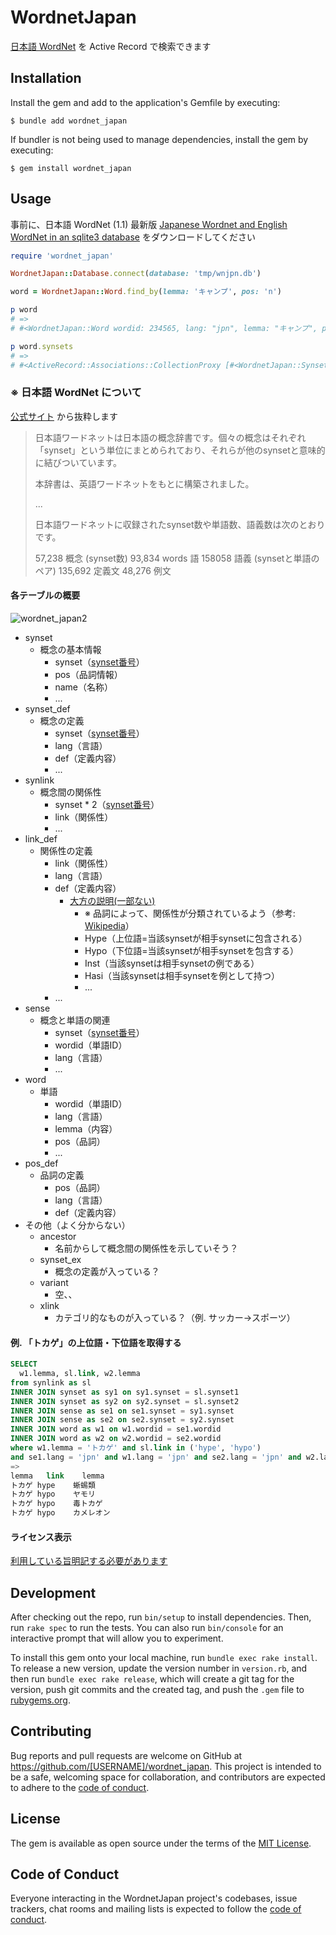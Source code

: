# WordnetJapan

[日本語 WordNet](https://bond-lab.github.io/wnja/jpn/index.html) を Active Record で検索できます

## Installation

Install the gem and add to the application's Gemfile by executing:

    $ bundle add wordnet_japan

If bundler is not being used to manage dependencies, install the gem by executing:

    $ gem install wordnet_japan

## Usage

事前に、日本語 WordNet (1.1) 最新版 [Japanese Wordnet and English WordNet in an sqlite3 database](https://bond-lab.github.io/wnja/jpn/downloads.html) をダウンロードしてください

```ruby
require 'wordnet_japan'

WordnetJapan::Database.connect(database: 'tmp/wnjpn.db')

word = WordnetJapan::Word.find_by(lemma: 'キャンプ', pos: 'n')

p word
# =>
# #<WordnetJapan::Word wordid: 234565, lang: "jpn", lemma: "キャンプ", pron: nil, pos: "noun">

p word.synsets
# =>
# #<ActiveRecord::Associations::CollectionProxy [#<WordnetJapan::Synset synset: "05649960-n", pos: "n", name: "camp", src: "eng30">, #<WordnetJapan::Synset synset: "04411264-n", pos: "n", name: "collapsible_shelter", src: "eng30">, #<WordnetJapan::Synset synset: "02945813-n", pos: "n", name: "camp", src: "eng30">, #<WordnetJapan::Synset synset: "02945594-n", pos: "n", name: "summer_camp", src: "eng30">, #<WordnetJapan::Synset synset: "02945379-n", pos: "n", name: "camp", src: "eng30">, #<WordnetJapan::Synset synset: "01055165-n", pos: "n", name: "bivouacking", src: "eng30">, #<WordnetJapan::Synset synset: "02944826-n", pos: "n", name: "cantonment", src: "eng30">, #<WordnetJapan::Synset synset: "02945161-n", pos: "n", name: "camp", src: "eng30">]>
```

### ※ 日本語 WordNet について

[公式サイト](https://bond-lab.github.io/wnja/jpn/index.html) から抜粋します

> 日本語ワードネットは日本語の概念辞書です。個々の概念はそれぞれ「synset」という単位にまとめられており、それらが他のsynsetと意味的に結びついています。
>
> 本辞書は、英語ワードネットをもとに構築されました。
>
> ...
>
> 日本語ワードネットに収録されたsynset数や単語数、語義数は次のとおりです。
>
> 57,238 概念 (synset数)
93,834 words 語
158058 語義 (synsetと単語のペア)
135,692 定義文
48,276 例文

#### 各テーブルの概要

![wordnet_japan2](https://github.com/user-attachments/assets/98d8faf9-8a5a-479f-8e51-ea1d5b8cce6b)

- synset
    - 概念の基本情報
        - synset（[synset番号](https://bond-lab.github.io/wnja/jpn/detail.html#:~:text=1-,synset%E7%95%AA%E5%8F%B7(synset%20offset),-%E3%80%8C8%E3%82%B1%E3%82%BF%E3%81%AE)）
        - pos（品詞情報）
        - name（名称）
        - ...
- synset_def
    - 概念の定義
        - synset（[synset番号](https://bond-lab.github.io/wnja/jpn/detail.html#:~:text=1-,synset%E7%95%AA%E5%8F%B7(synset%20offset),-%E3%80%8C8%E3%82%B1%E3%82%BF%E3%81%AE)）
        - lang（言語）
        - def（定義内容）
        - ...
- synlink
    - 概念間の関係性
        - synset * 2（[synset番号](https://bond-lab.github.io/wnja/jpn/detail.html#:~:text=1-,synset%E7%95%AA%E5%8F%B7(synset%20offset),-%E3%80%8C8%E3%82%B1%E3%82%BF%E3%81%AE)）
        - link（関係性）
        - ...
- link_def
    - 関係性の定義
        - link（関係性）
        - lang（言語）
        - def（定義内容）
            - [大方の説明(一部ない)](https://bond-lab.github.io/wnja/jpn/detail.html#:~:text=%E3%81%8A%E7%9F%A5%E3%82%89%E3%81%9B%E3%81%8F%E3%81%A0%E3%81%95%E3%81%84%E3%80%82-,4%20%E9%96%A2%E9%80%A3synset%E3%81%A8%E3%81%AE%E3%83%AA%E3%83%B3%E3%82%AF,-%E3%81%9D%E3%81%AEsynset%E3%81%A8)
                - ※ 品詞によって、関係性が分類されているよう（参考: [Wikipedia](https://ja.wikipedia.org/wiki/WordNet)）
                - Hype（上位語=当該synsetが相手synsetに包含される）
                - Hypo（下位語=当該synsetが相手synsetを包含する）
                - Inst（当該synsetは相手synsetの例である）
                - Hasi（当該synsetは相手synsetを例として持つ）
                - ...
        - ...
- sense
    - 概念と単語の関連
        - synset（[synset番号](https://bond-lab.github.io/wnja/jpn/detail.html#:~:text=1-,synset%E7%95%AA%E5%8F%B7(synset%20offset),-%E3%80%8C8%E3%82%B1%E3%82%BF%E3%81%AE)）
        - wordid（単語ID）
        - lang（言語）
        - ...
- word
    - 単語
        - wordid（単語ID）
        - lang（言語）
        - lemma（内容）
        - pos（品詞）
        - ...
- pos_def
    - 品詞の定義
        - pos（品詞）
        - lang（言語）
        - def（定義内容）
- その他（よく分からない）
    - ancestor
        - 名前からして概念間の関係性を示していそう？
    - synset_ex
        - 概念の定義が入っている？
    - variant
        - 空、、
    - xlink
        - カテゴリ的なものが入っている？（例. サッカー→スポーツ）

#### 例. 「トカゲ」の上位語・下位語を取得する

```sql
SELECT
  w1.lemma, sl.link, w2.lemma
from synlink as sl
INNER JOIN synset as sy1 on sy1.synset = sl.synset1
INNER JOIN synset as sy2 on sy2.synset = sl.synset2
INNER JOIN sense as se1 on se1.synset = sy1.synset
INNER JOIN sense as se2 on se2.synset = sy2.synset
INNER JOIN word as w1 on w1.wordid = se1.wordid
INNER JOIN word as w2 on w2.wordid = se2.wordid
where w1.lemma = 'トカゲ' and sl.link in ('hype', 'hypo')
and se1.lang = 'jpn' and w1.lang = 'jpn' and se2.lang = 'jpn' and w2.lang = 'jpn'
=>
lemma	link	lemma
トカゲ	hype	蜥蜴類
トカゲ	hypo	ヤモリ
トカゲ	hypo	毒トカゲ
トカゲ	hypo	カメレオン
```

#### ライセンス表示
[利用している旨明記する必要があります](https://bond-lab.github.io/wnja/jpn/downloads.html#:~:text=%E3%81%A8%E5%B9%B8%E3%81%84%E3%81%A7%E3%81%99%E3%80%82-,%E3%83%A9%E3%82%A4%E3%82%BB%E3%83%B3%E3%82%B9%E8%A1%A8%E7%A4%BA%E3%81%AB%E3%81%A4%E3%81%84%E3%81%A6,-%E6%97%A5%E6%9C%AC%E8%AA%9E%E3%83%AF%E3%83%BC%E3%83%89%E3%83%8D%E3%83%83%E3%83%88)

## Development

After checking out the repo, run `bin/setup` to install dependencies. Then, run `rake spec` to run the tests. You can also run `bin/console` for an interactive prompt that will allow you to experiment.

To install this gem onto your local machine, run `bundle exec rake install`. To release a new version, update the version number in `version.rb`, and then run `bundle exec rake release`, which will create a git tag for the version, push git commits and the created tag, and push the `.gem` file to [rubygems.org](https://rubygems.org).

## Contributing

Bug reports and pull requests are welcome on GitHub at https://github.com/[USERNAME]/wordnet_japan. This project is intended to be a safe, welcoming space for collaboration, and contributors are expected to adhere to the [code of conduct](https://github.com/[USERNAME]/wordnet_japan/blob/main/CODE_OF_CONDUCT.md).

## License

The gem is available as open source under the terms of the [MIT License](https://opensource.org/licenses/MIT).

## Code of Conduct

Everyone interacting in the WordnetJapan project's codebases, issue trackers, chat rooms and mailing lists is expected to follow the [code of conduct](https://github.com/[USERNAME]/wordnet_japan/blob/main/CODE_OF_CONDUCT.md).
